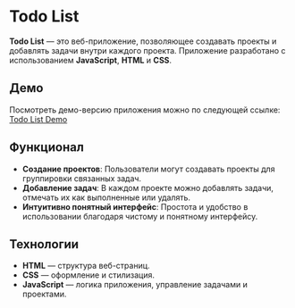 # Todo List

**Todo List** — это веб-приложение, позволяющее создавать проекты и добавлять задачи внутри каждого проекта. Приложение разработано с использованием **JavaScript**, **HTML** и **CSS**.

## Демо

Посмотреть демо-версию приложения можно по следующей ссылке: [Todo List Demo](https://shilllo.github.io/Todo-List/)

## Функционал

-   **Создание проектов**: Пользователи могут создавать проекты для группировки связанных задач.
-   **Добавление задач**: В каждом проекте можно добавлять задачи, отмечать их как выполненные или удалять.
-   **Интуитивно понятный интерфейс**: Простота и удобство в использовании благодаря чистому и понятному интерфейсу.

## Технологии

-   **HTML** — структура веб-страниц.
-   **CSS** — оформление и стилизация.
-   **JavaScript** — логика приложения, управление задачами и проектами.
